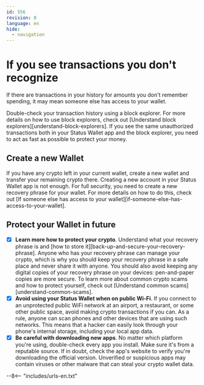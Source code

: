 ```yaml
---
id: 556
revision: 0
language: en
hide:
  - navigation
---
```


# If you see transactions you don't recognize

If there are transactions in your history for amounts you don't remember spending, it may mean someone else has access to your wallet.

Double-check your transaction history using a block explorer. For more details on how to use block explorers, check out [Understand block explorers][understand-block-explorers]. If you see the same unauthorized transactions both in your Status Wallet app and the block explorer, you need to act as fast as possible to protect your money.

## Create a new Wallet

If you have any crypto left in your current wallet, create a new wallet and transfer your remaining crypto there. Creating a new account in your Status Wallet app is not enough. For full security, you need to create a new recovery phrase for your wallet. For more details on how to do this, check out [If someone else has access to your wallet][if-someone-else-has-access-to-your-wallet].

## Protect your Wallet in future

- [x] **Learn more how to protect your crypto**. Understand what your recovery phrase is and [how to store it][back-up-and-secure-your-recovery-phrase]. Anyone who has your recovery phrase can manage your crypto, which is why you should keep your recovery phrase in a safe place and never share it with anyone. You should also avoid keeping any digital copies of your recovery phrase on your devices: pen-and-paper copies are more secure. To learn more about common crypto scams and how to protect yourself, check out [Understand common scams][understand-common-scams].
- [x] **Avoid using your Status Wallet when on public Wi-Fi**. If you connect to an unprotected public WiFi network at an airport, a restaurant, or some other public space, avoid making crypto transactions if you can. As a rule, anyone can scan phones and other devices that are using such networks. This means that a hacker can easily look through your phone's internal storage, including your local app data.
- [x] **Be careful with downloading new apps**. No matter which platform you're using, double-check every app you install. Make sure it's from a reputable source. If in doubt, check the app's website to verify you're downloading the official version. Unverified or suspicious apps may contain viruses or other malware that can steal your crypto wallet data.

--8<-- "includes/urls-en.txt"

